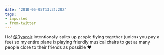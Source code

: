 ```yaml
---
date: "2018-05-05T13:35:20Z"
tags:
- imported
- from-twitter
---
```

Ha\! [@Ryanair](https://twitter.com/Ryanair) intentionally splits up people flying together \(unless you pay a fee\) so my entire plane is playing friendly musical chairs to get as many people close to their friends as possible ♥️
